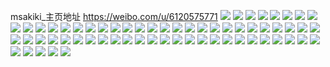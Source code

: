 msakiki_主页地址 https://weibo.com/u/6120575771 
![](https://wx4.sinaimg.cn/mw2000/006Gdjm3gy1h867kzcf90j30u01sxwk0.jpg) 
![](https://wx4.sinaimg.cn/mw2000/006Gdjm3gy1h84nzqq91yj30u00yhjy0.jpg) 
![](https://wx4.sinaimg.cn/mw2000/006Gdjm3gy1h84nzqzmpfj30u0140te7.jpg) 
![](https://wx4.sinaimg.cn/mw2000/006Gdjm3gy1h84nzrdty7j31400u0128.jpg) 
![](https://wx4.sinaimg.cn/mw2000/006Gdjm3gy1h83s3g7rrij30u0140afz.jpg) 
![](https://wx4.sinaimg.cn/mw2000/006Gdjm3gy1h83s3gnt7yj30u014010a.jpg) 
![](https://wx4.sinaimg.cn/mw2000/006Gdjm3gy1h83s3h25puj30u0140q9z.jpg) 
![](https://wx4.sinaimg.cn/mw2000/006Gdjm3gy1h83s3fxdx7j30u014110i.jpg) 
![](https://wx4.sinaimg.cn/mw2000/006Gdjm3gy1h81fs8cf83j30u014045v.jpg) 
![](https://wx4.sinaimg.cn/mw2000/006Gdjm3gy1h81fs8srqaj31420u00yy.jpg) 
![](https://wx4.sinaimg.cn/mw2000/006Gdjm3gy1h81fs9bp6vj30u0140aie.jpg) 
![](https://wx4.sinaimg.cn/mw2000/006Gdjm3gy1h81fs9xwgnj31400u0gv7.jpg) 
![](https://wx4.sinaimg.cn/mw2000/006Gdjm3gy1h81fsaetlgj30u0140jy5.jpg) 
![](https://wx4.sinaimg.cn/mw2000/006Gdjm3gy1h81fsbask9j30u01400xr.jpg) 
![](https://wx4.sinaimg.cn/mw2000/006Gdjm3gy1h80d5fvlzij30u014sgv1.jpg) 
![](https://wx4.sinaimg.cn/mw2000/006Gdjm3gy1h80d5eth1bj30u0140jwk.jpg) 
![](https://wx4.sinaimg.cn/mw2000/006Gdjm3gy1h80d5g94srj31400u0qbn.jpg) 
![](https://wx4.sinaimg.cn/mw2000/006Gdjm3gy1h80d5gm3gsj30u0140amq.jpg) 
![](https://wx4.sinaimg.cn/mw2000/006Gdjm3gy1h80d5gyyz4j30u0140tg9.jpg) 
![](https://wx4.sinaimg.cn/mw2000/006Gdjm3gy1h7wz01wxjtj30u0141q8k.jpg) 
![](https://wx4.sinaimg.cn/mw2000/006Gdjm3gy1h7wjsfti5pj30u014047r.jpg) 
![](https://wx4.sinaimg.cn/mw2000/006Gdjm3gy1h7tlkey7ytj30u0140gpz.jpg) 
![](https://wx4.sinaimg.cn/mw2000/006Gdjm3gy1h7tlkeetgij30u014044e.jpg) 
![](https://wx4.sinaimg.cn/mw2000/006Gdjm3gy1h7qozl6p7dj30u01sxtav.jpg) 
![](https://wx4.sinaimg.cn/mw2000/006Gdjm3gy1h7pu9gnbcuj30u00u041o.jpg) 
![](https://wx4.sinaimg.cn/mw2000/006Gdjm3gy1h7n8yu4dgrj30n01ds0vm.jpg) 
![](https://wx4.sinaimg.cn/mw2000/006Gdjm3gy1h7n91yozd5j30u0140wjj.jpg) 
![](https://wx4.sinaimg.cn/mw2000/006Gdjm3gy1h7n93eo6dtj30u0140n7s.jpg) 
![](https://wx4.sinaimg.cn/mw2000/006Gdjm3gy1h7lb7zl2utj317g1lztri.jpg) 
![](https://wx4.sinaimg.cn/mw2000/006Gdjm3gy1h7lb8019xnj30qo0zkq6x.jpg) 
![](https://wx4.sinaimg.cn/mw2000/006Gdjm3gy1h7ju1b2kepj30u0140q8u.jpg) 
![](https://wx4.sinaimg.cn/mw2000/006Gdjm3gy1h7ju1aasvkj30u0140tf4.jpg) 
![](https://wx4.sinaimg.cn/mw2000/006Gdjm3gy1h7eh2zx4xuj30u00u0dkc.jpg) 
![](https://wx4.sinaimg.cn/mw2000/006Gdjm3gy1h7eh309tj2j318g18gai6.jpg) 
![](https://wx4.sinaimg.cn/mw2000/006Gdjm3gy1h7eh30s7r8j31500zktbw.jpg) 
![](https://wx4.sinaimg.cn/mw2000/006Gdjm3gy1h7eh322xydj30u0140juf.jpg) 
![](https://wx4.sinaimg.cn/mw2000/006Gdjm3gy1h7eh32hz0sj30u0140th7.jpg) 
![](https://wx4.sinaimg.cn/mw2000/006Gdjm3gy1h7eh8aglo0j30u00u0wgk.jpg) 
![](https://wx4.sinaimg.cn/mw2000/006Gdjm3gy1h5ayc7vp5ij30zo256b29.jpg) 
![](https://wx4.sinaimg.cn/mw2000/006Gdjm3gy1h57c268doij31hc0u0dnv.jpg) 
![](https://wx4.sinaimg.cn/mw2000/006Gdjm3gy1h57c25pfohj30u0140115.jpg) 
![](https://wx4.sinaimg.cn/mw2000/006Gdjm3gy1h57c26nnlfj30u0140n09.jpg) 
![](https://wx4.sinaimg.cn/mw2000/006Gdjm3gy1h57c275wrqj316h0u0dmx.jpg) 
![](https://wx4.sinaimg.cn/mw2000/006Gdjm3gy1h57c3ww0ygj30u0140guk.jpg) 
![](https://wx4.sinaimg.cn/mw2000/006Gdjm3gy1gufif33p6aj60u00u0dnv02.jpg) 
![](https://wx4.sinaimg.cn/mw2000/006Gdjm3gy1gufif4a1lij60u00u078w02.jpg) 
![](https://wx4.sinaimg.cn/mw2000/006Gdjm3gy1gufif54e85j61400u0tf002.jpg) 
![](https://wx4.sinaimg.cn/mw2000/006Gdjm3gy1gufif5s5ikj60um0u046v02.jpg) 
![](https://wx4.sinaimg.cn/mw2000/006Gdjm3gy1gufiom8v3gj61400u0n2g02.jpg) 
![](https://wx4.sinaimg.cn/mw2000/006Gdjm3gy1gufiomqct3j60u00u0q9d02.jpg) 
![](https://wx4.sinaimg.cn/mw2000/006Gdjm3gy1gufion7gm0j60u00u00w802.jpg) 
![](https://wx4.sinaimg.cn/mw2000/006Gdjm3gy1gud2x4maa7j60u80u0q8k02.jpg) 
![](https://wx4.sinaimg.cn/mw2000/006Gdjm3gy1gud38d686jj60tk13e7ai02.jpg) 
![](https://wx4.sinaimg.cn/mw2000/006Gdjm3gy1gud304x6l2j60u014012a02.jpg) 
![](https://wx4.sinaimg.cn/mw2000/006Gdjm3gy1gu9b2osq1lj60u01400vp02.jpg) 
![](https://wx4.sinaimg.cn/mw2000/006Gdjm3gy1gtnnynnoxtj30u01sx79h.jpg) 
![](https://wx4.sinaimg.cn/mw2000/006Gdjm3gy1gtnnzld07lj30zn0jojtf.jpg) 
![](https://wx4.sinaimg.cn/mw2000/006Gdjm3gy1gqv8hydmfrj30zo256140.jpg) 
![](https://wx4.sinaimg.cn/mw2000/006Gdjm3gy1gqv8i1vullj33402c01ky.jpg) 
![](https://wx4.sinaimg.cn/mw2000/006Gdjm3gy1gqv8i3fiofj63402c0kjl02.jpg) 
![](https://wx4.sinaimg.cn/mw2000/006Gdjm3gy1gqv8i5iottj30u01400yc.jpg) 
![](https://wx4.sinaimg.cn/mw2000/006Gdjm3gy1gqv8i72ry7j32c0340b29.jpg) 
![](https://wx4.sinaimg.cn/mw2000/006Gdjm3gy1gqv8i82q3tj30n00cwq3p.jpg) 
